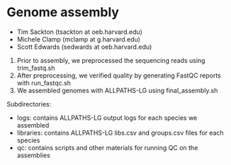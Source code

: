 Genome assembly
===============

- Tim Sackton (tsackton at oeb.harvard.edu)
- Michele Clamp (mclamp at g.harvard.edu)
- Scott Edwards (sedwards at oeb.harvard.edu)

1. Prior to assembly, we preprocessed the sequencing reads using trim_fastq.sh
2. After preprocessing, we verified quality by generating FastQC reports with run_fastqc.sh
3. We assembled genomes with ALLPATHS-LG using final_assembly.sh

Subdirectories:

- logs: contains ALLPATHS-LG output logs for each species we assembled
- libraries: contains ALLPATHS-LG libs.csv and groups.csv files for each species
- qc: contains scripts and other materials for running QC on the assemblies